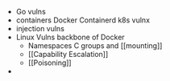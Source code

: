 - Go vulns 
- containers Docker Containerd k8s vulnx
- injection vulns
- Linux Vulns backbone of Docker
	- Namespaces C groups and [[mounting]] 
	- [[Capability Escalation]]
	- [[Poisoning]]
- 